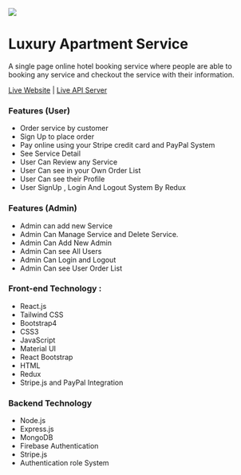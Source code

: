 ![](https://i.ibb.co/FD42mTQ/Capture.png)

<h1>Luxury Apartment Service</h1>

A single page online hotel booking service where people are able to booking any service  and checkout the service with their information.

[Live Website](https://fresh-valley-shop-f8eda.web.app/) | [Live API Server](https://fresh-valley-shop-server.herokuapp.com/)

### Features (User)
- Order service by customer
- Sign Up to place order
- Pay online using your Stripe credit card and PayPal System
- See Service Detail
- User Can Review any Service
- User Can see in your Own Order List
- User Can see their Profile
- User SignUp , Login And Logout System By Redux

### Features (Admin)
- Admin can add new Service 
- Admin Can Manage Service and Delete Service.
- Admin Can Add New Admin   
- Admin Can see All Users   
- Admin Can Login and Logout
- Admin Can see User Order List

### Front-end Technology :

- React.js
- Tailwind CSS
- Bootstrap4
- CSS3
- JavaScript
- Material UI
- React Bootstrap
- HTML
- Redux
- Stripe.js and PayPal Integration

### Backend Technology

- Node.js
- Express.js
- MongoDB
- Firebase Authentication
- Stripe.js
- Authentication role System
